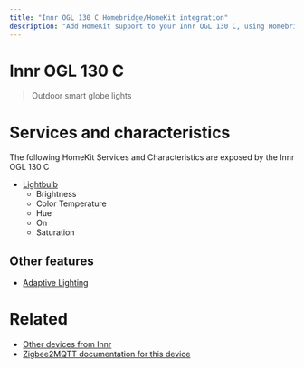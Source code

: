 ```yaml
---
title: "Innr OGL 130 C Homebridge/HomeKit integration"
description: "Add HomeKit support to your Innr OGL 130 C, using Homebridge, Zigbee2MQTT and homebridge-z2m."
---
```

<!---
This file has been GENERATED using src/docgen/docgen.ts
DO NOT EDIT THIS FILE MANUALLY!
-->
# Innr OGL 130 C
> Outdoor smart globe lights


# Services and characteristics
The following HomeKit Services and Characteristics are exposed by
the Innr OGL 130 C

* [Lightbulb](../../light.md)
  * Brightness
  * Color Temperature
  * Hue
  * On
  * Saturation

## Other features
* [Adaptive Lighting](../../light.md)

# Related
* [Other devices from Innr](../index.md#innr)
* [Zigbee2MQTT documentation for this device](https://www.zigbee2mqtt.io/devices/OGL_130_C.html)